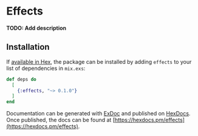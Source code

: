 # Effects

**TODO: Add description**

## Installation

If [available in Hex](https://hex.pm/docs/publish), the package can be installed
by adding `effects` to your list of dependencies in `mix.exs`:

```elixir
def deps do
  [
    {:effects, "~> 0.1.0"}
  ]
end
```

Documentation can be generated with [ExDoc](https://github.com/elixir-lang/ex_doc)
and published on [HexDocs](https://hexdocs.pm). Once published, the docs can
be found at [https://hexdocs.pm/effects](https://hexdocs.pm/effects).

